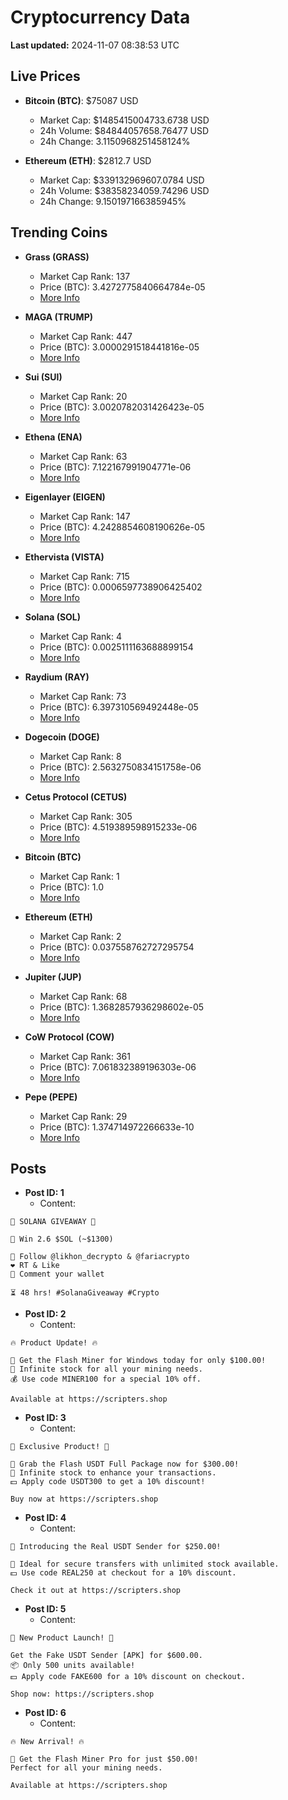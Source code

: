 # Cryptocurrency Data

**Last updated:** 2024-11-07 08:38:53 UTC

## Live Prices
- **Bitcoin (BTC)**: $75087 USD
  - Market Cap: $1485415004733.6738 USD
  - 24h Volume: $84844057658.76477 USD
  - 24h Change: 3.1150968251458124%

- **Ethereum (ETH)**: $2812.7 USD
  - Market Cap: $339132969607.0784 USD
  - 24h Volume: $38358234059.74296 USD
  - 24h Change: 9.150197166385945%

## Trending Coins
- **Grass (GRASS)**
  - Market Cap Rank: 137
  - Price (BTC): 3.4272775840664784e-05
  - [More Info](https://www.coingecko.com/en/coins/grass)

- **MAGA (TRUMP)**
  - Market Cap Rank: 447
  - Price (BTC): 3.0000291518441816e-05
  - [More Info](https://www.coingecko.com/en/coins/maga)

- **Sui (SUI)**
  - Market Cap Rank: 20
  - Price (BTC): 3.0020782031426423e-05
  - [More Info](https://www.coingecko.com/en/coins/sui)

- **Ethena (ENA)**
  - Market Cap Rank: 63
  - Price (BTC): 7.122167991904771e-06
  - [More Info](https://www.coingecko.com/en/coins/ethena)

- **Eigenlayer (EIGEN)**
  - Market Cap Rank: 147
  - Price (BTC): 4.2428854608190626e-05
  - [More Info](https://www.coingecko.com/en/coins/eigenlayer)

- **Ethervista (VISTA)**
  - Market Cap Rank: 715
  - Price (BTC): 0.0006597738906425402
  - [More Info](https://www.coingecko.com/en/coins/ethervista)

- **Solana (SOL)**
  - Market Cap Rank: 4
  - Price (BTC): 0.0025111163688899154
  - [More Info](https://www.coingecko.com/en/coins/solana)

- **Raydium (RAY)**
  - Market Cap Rank: 73
  - Price (BTC): 6.397310569492448e-05
  - [More Info](https://www.coingecko.com/en/coins/raydium)

- **Dogecoin (DOGE)**
  - Market Cap Rank: 8
  - Price (BTC): 2.5632750834151758e-06
  - [More Info](https://www.coingecko.com/en/coins/dogecoin)

- **Cetus Protocol (CETUS)**
  - Market Cap Rank: 305
  - Price (BTC): 4.519389598915233e-06
  - [More Info](https://www.coingecko.com/en/coins/cetus-protocol)

- **Bitcoin (BTC)**
  - Market Cap Rank: 1
  - Price (BTC): 1.0
  - [More Info](https://www.coingecko.com/en/coins/bitcoin)

- **Ethereum (ETH)**
  - Market Cap Rank: 2
  - Price (BTC): 0.037558762727295754
  - [More Info](https://www.coingecko.com/en/coins/ethereum)

- **Jupiter (JUP)**
  - Market Cap Rank: 68
  - Price (BTC): 1.3682857936298602e-05
  - [More Info](https://www.coingecko.com/en/coins/jupiter)

- **CoW Protocol (COW)**
  - Market Cap Rank: 361
  - Price (BTC): 7.061832389196303e-06
  - [More Info](https://www.coingecko.com/en/coins/cow-protocol)

- **Pepe (PEPE)**
  - Market Cap Rank: 29
  - Price (BTC): 1.374714972266633e-10
  - [More Info](https://www.coingecko.com/en/coins/pepe)

## Posts
- **Post ID: 1**
  - Content:
```
🚀 SOLANA GIVEAWAY 🚀

🎁 Win 2.6 $SOL (~$1300)

🤝 Follow @likhon_decrypto & @fariacrypto
❤️ RT & Like
💬 Comment your wallet

⏳ 48 hrs! #SolanaGiveaway #Crypto
```

- **Post ID: 2**
  - Content:
```
🔥 Product Update! 🔥

🚀 Get the Flash Miner for Windows today for only $100.00!
🔋 Infinite stock for all your mining needs.
💰 Use code MINER100 for a special 10% off.

Available at https://scripters.shop
```

- **Post ID: 3**
  - Content:
```
🎁 Exclusive Product! 🎁

💸 Grab the Flash USDT Full Package now for $300.00!
🎉 Infinite stock to enhance your transactions.
💵 Apply code USDT300 to get a 10% discount!

Buy now at https://scripters.shop
```

- **Post ID: 4**
  - Content:
```
💎 Introducing the Real USDT Sender for $250.00!

💼 Ideal for secure transfers with unlimited stock available.
💵 Use code REAL250 at checkout for a 10% discount.

Check it out at https://scripters.shop
```

- **Post ID: 5**
  - Content:
```
🚀 New Product Launch! 🚀

Get the Fake USDT Sender [APK] for $600.00.
📦 Only 500 units available!
💵 Apply code FAKE600 for a 10% discount on checkout.

Shop now: https://scripters.shop
```

- **Post ID: 6**
  - Content:
```
🔥 New Arrival! 🔥

💸 Get the Flash Miner Pro for just $50.00!
Perfect for all your mining needs.

Available at https://scripters.shop
```


